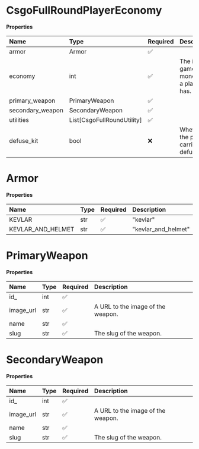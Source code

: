 # CsgoFullRoundPlayerEconomy

**Properties**

| Name             | Type                       | Required | Description                             |
| :--------------- | :------------------------- | :------- | :-------------------------------------- |
| armor            | Armor                      | ✅       |                                         |
| economy          | int                        | ✅       | The in-game money that a player has.    |
| primary_weapon   | PrimaryWeapon              | ✅       |                                         |
| secondary_weapon | SecondaryWeapon            | ✅       |                                         |
| utilities        | List[CsgoFullRoundUtility] | ✅       |                                         |
| defuse_kit       | bool                       | ❌       | Whether the player carries a defuse kit |

# Armor

**Properties**

| Name              | Type | Required | Description         |
| :---------------- | :--- | :------- | :------------------ |
| KEVLAR            | str  | ✅       | "kevlar"            |
| KEVLAR_AND_HELMET | str  | ✅       | "kevlar_and_helmet" |

# PrimaryWeapon

**Properties**

| Name      | Type | Required | Description                       |
| :-------- | :--- | :------- | :-------------------------------- |
| id\_      | int  | ✅       |                                   |
| image_url | str  | ✅       | A URL to the image of the weapon. |
| name      | str  | ✅       |                                   |
| slug      | str  | ✅       | The slug of the weapon.           |

# SecondaryWeapon

**Properties**

| Name      | Type | Required | Description                       |
| :-------- | :--- | :------- | :-------------------------------- |
| id\_      | int  | ✅       |                                   |
| image_url | str  | ✅       | A URL to the image of the weapon. |
| name      | str  | ✅       |                                   |
| slug      | str  | ✅       | The slug of the weapon.           |
